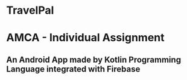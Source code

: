 # TravelPal
# AMCA - Individual Assignment
## An Android App made by Kotlin Programming Language integrated with Firebase
